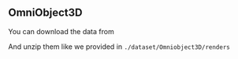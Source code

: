 ## OmniObject3D
You can download the data from 

[this website]: https://opendatalab.com/OpenXDLab/OmniObject3D-New/tree/main/raw/blender_renders

And unzip them like we provided in `./dataset/Omniobject3D/renders`
